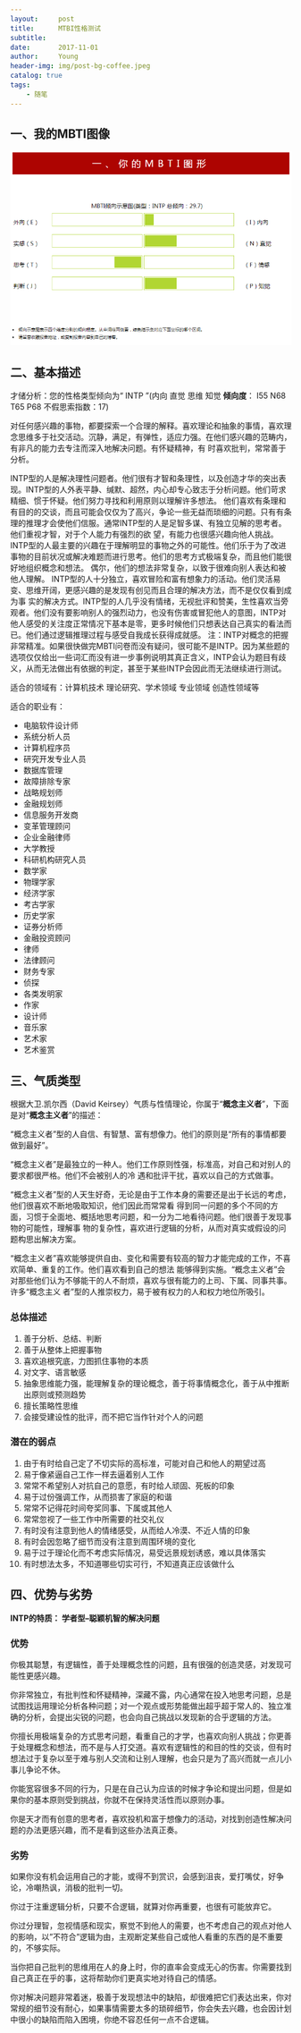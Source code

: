 ```yaml
---
layout:     post
title:      MTBI性格测试
subtitle:   
date:       2017-11-01
author:     Young
header-img: img/post-bg-coffee.jpeg
catalog: true
tags:
    - 随笔
---
```


## 一、我的MBTI图像
![我的MBTI图像](/img/in_post/MBTI_pic/MBTI01.png)

## 二、基本描述
才储分析：您的性格类型倾向为“ INTP ”(内向 直觉 思维 知觉 **倾向度**： I55 N68 T65 P68  不假思索指数：17)

对任何感兴趣的事物，都要探索一个合理的解释。喜欢理论和抽象的事情，喜欢理念思维多于社交活动。沉静，满足，有弹性，适应力强。在他们感兴趣的范畴内，有非凡的能力去专注而深入地解决问题。有怀疑精神，有 时喜欢批判，常常善于分析。

INTP型的人是解决理性问题者。他们很有才智和条理性，以及创造才华的突出表现。INTP型的人外表平静、缄默、超然，内心却专心致志于分析问题。他们苛求精细、惯于怀疑。他们努力寻找和利用原则以理解许多想法。 他们喜欢有条理和有目的的交谈，而且可能会仅仅为了高兴，争论一些无益而琐细的问题。只有有条理的推理才会使他们信服。通常INTP型的人是足智多谋、有独立见解的思考者。他们重视才智，对于个人能力有强烈的欲 望，有能力也很感兴趣向他人挑战。 INTP型的人最主要的兴趣在于理解明显的事物之外的可能性。他们乐于为了改进事物的目前状况或解决难题而进行思考。他们的思考方式极端复杂，而且他们能很好地组织概念和想法。 偶尔，他们的想法非常复杂，以致于很难向别人表达和被他人理解。 INTP型的人十分独立，喜欢冒险和富有想象力的活动。他们灵活易变、思维开阔，更感兴趣的是发现有创见而且合理的解决方法，而不是仅仅看到成为事 实的解决方式。INTP型的人几乎没有情绪，无视批评和赞美，生性喜欢当旁观者。他们没有要影响别人的强烈动力，也没有伤害或冒犯他人的意图，INTP对他人感受的关注度正常情况下基本是零，更多时候他们只想表达自己真实的看法而已。他们通过逻辑推理过程与感受自我成长获得成就感。 注：INTP对概念的把握非常精准。如果很快做完MBTI问卷而没有疑问，很可能不是INTP。因为某些题的选项仅仅给出一些词汇而没有进一步事例说明其真正含义，INTP会认为题目有歧义，从而无法做出有依据的判定，甚至于某些INTP会因此而无法继续进行测试。

适合的领域有：计算机技术 理论研究、学术领域 专业领域 创造性领域等

适合的职业有：
- 电脑软件设计师
- 系统分析人员
- 计算机程序员
- 研究开发专业人员
- 数据库管理
- 故障排除专家
- 战略规划师
- 金融规划师
- 信息服务开发商
- 变革管理顾问
- 企业金融律师
- 大学教授
- 科研机构研究人员
- 数学家
- 物理学家
- 经济学家
- 考古学家
- 历史学家
- 证券分析师
- 金融投资顾问
- 律师
- 法律顾问
- 财务专家
- 侦探
- 各类发明家
- 作家
- 设计师
- 音乐家
- 艺术家
- 艺术鉴赏

## 三、气质类型

根据大卫.凯尔西（David Keirsey）气质与性情理论，你属于“**概念主义者**”，下面是对“**概念主义者**”的描述：

“概念主义者”型的人自信、有智慧、富有想像力。他们的原则是“所有的事情都要做到最好”。

“概念主义者”是最独立的一种人。他们工作原则性强，标准高，对自己和对别人的要求都很严格。他们不会被别人的冷 遇和批评干扰，喜欢以自己的方式做事。

“概念主义者”型的人天生好奇，无论是由于工作本身的需要还是出于长远的考虑，他们很喜欢不断地吸取知识，他们因此而常常看 得到同一问题的多个不同的方面，习惯于全面地、概括地思考问题，和一分为二地看待问题。他们很善于发现事物的可能性，理解事 物的复杂性，喜欢进行逻辑的分析，从而对真实或假设的问题构思出解决方案。

“概念主义者”喜欢能够提供自由、变化和需要有较高的智力才能完成的工作，不喜欢简单、重复的工作。他们喜欢看到自己的想法 能够得到实施。“概念主义者”会对那些他们认为不够能干的人不耐烦，喜欢与很有能力的上司、下属、同事共事。许多“概念主义 者”型的人推崇权力，易于被有权力的人和权力地位所吸引。

### 总体描述 

1. 善于分析、总结、判断
2. 善于从整体上把握事物
3. 喜欢追根究底，力图抓住事物的本质
4. 对文字、语言敏感
5. 抽象思维能力强，能理解复杂的理论概念，善于将事情概念化，善于从中推断出原则或预测趋势
6. 擅长策略性思维
7. 会接受建设性的批评，而不把它当作针对个人的问题

### 潜在的弱点 

1. 由于有时给自己定了不切实际的高标准，可能对自己和他人的期望过高
2. 易于像紧逼自己工作一样去逼着别人工作
3. 常常不希望别人对抗自己的意愿，有时给人顽固、死板的印象
4. 易于过份强调工作，从而损害了家庭的和谐 
5. 常常不记得花时间夸奖同事、下属或其他人
6. 常常忽视了一些工作中所需要的社交礼仪
7. 有时没有注意到他人的情绪感受，从而给人冷漠、不近人情的印象
8. 有时会因忽略了细节而没有注意到周围环境的变化
9. 易于过于理论化而不考虑实际情况，易受远景规划诱惑，难以具体落实
10. 有时想法太多，不知道哪些切实可行，不知道真正应该做什么 

## 四、优势与劣势

**INTP的特质： 学者型–聪颖机智的解决问题**

### 优势

你极其聪慧，有逻辑性，善于处理概念性的问题，且有很强的创造灵感，对发现可能性更感兴趣。

你非常独立，有批判性和怀疑精神，深藏不露，内心通常在投入地思考问题，总是试图找运用理论分析各种问题；对一个观点或形势能做出超乎超于常人的、独立准确的分析，会提出尖锐的问题，也会向自己挑战以发现新的合乎逻辑的方法。

你擅长用极端复杂的方式思考问题，看重自己的才学，也喜欢向别人挑战；你更善于处理概念和想法，而不是与人打交道。喜欢有逻辑性的和目的性的交谈，但有时想法过于复杂以至于难与别人交流和让别人理解，也会只是为了高兴而就一点儿小事儿争论不休。

你能宽容很多不同的行为，只是在自己认为应该的时候才争论和提出问题，但是如果你的基本原则受到挑战，你就不在保持灵活性而以原则办事。

你是天才而有创意的思考者，喜欢投机和富于想像力的活动，对找到创造性解决问题的办法更感兴趣，而不是看到这些办法真正奏。

### 劣势

如果你没有机会运用自己的才能，或得不到赏识，会感到沮丧，爱打嘴仗，好争论，冷嘲热讽，消极的批判一切。

你过于注重逻辑分析，只要不合逻辑，就算对你再重要，也很有可能放弃它。

你过分理智，忽视情感和现实，察觉不到他人的需要，也不考虑自己的观点对他人的影响，以”不符合”逻辑为由，主观断定某些自己或他人看重的东西的是不重要的，不够实际。

当你把自己批判的思维用在人的身上时，你的直率会变成无心的伤害。你需要找到自己真正在乎的事，这将帮助你们更真实地对待自己的情感。

你对解决问题非常着迷，极善于发现想法中的缺陷，却很难把它们表达出来，你对常规的细节没有耐心，如果事情需要太多的琐碎细节，你会失去兴趣，也会因计划中很小的缺陷而陷入困境，你绝不容忍任何一点不合逻辑。